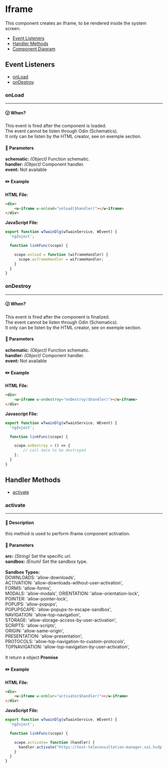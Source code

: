 # Iframe
This component creates an Iframe, to be rendered inside the system screen.

- [Event Listeners](#Event-Listeners)
- [Handler Methods](#Handler-Methods)
- [Component Diagram](#component-diagram)

## Event Listeners
- [onLoad](#onLoad)
- [onDestroy](#onDestroy)

### onLoad
----
#### :clock230: When?
This event is fired after the component is loaded.<br>
The event cannot be listen through Odin (Schematics).<br>
It only can be listen by the HTML creator, see on exemple section.

#### :bookmark_tabs: Parameters
**schematic:** _(Object)_  Function schematic. <br>
**handler:** _(Object)_ Component handler. <br>
**event:** Not available

#### :pencil2: Example
**HTML File:**
```html
<div>
    <w-iframe w-onload="onload($handler)"></w-iframe>
</div>
```
**JavaScript File:**
```javascript
export function wTwainDlg(wTwainService, WEvent) {
  'ngInject';

  function linkFunc(scope) {

    scope.onload = function (wiframeHandler) {
      scope.wiframeHandler = wiframeHandler;
    }
  }
}
```

### onDestroy
----
#### :clock230: When?
This event is fired after the component is finalized.<br>
The event cannot be listen through Odin (Schematics).<br>
It only can be listen by the HTML creator, see on exemple section.

#### :bookmark_tabs: Parameters
**schematic:** _(Object)_  Function schematic. <br>
**handler:** _(Object)_ Component handler. <br>
**event:** Not available

#### :pencil2: Example
**HTML File:**
```html
<div>
    <w-iframe w-ondestroy="onDestroy($handler)"></w-iframe>
</div>
```
**Javascript File:**
```javascript
export function wTwainDlg(wTwainService, WEvent) {
  'ngInject';

  function linkFunc(scope) {

    scope.onDestroy = () => {
        // call data to be destroyed
    };
  }
}
```
## Handler Methods
- [activate](#activate)

### activate
----
#### :page_with_curl: Description
this method is used to perform iframe component activation.

#### :bookmark_tabs: Parameters
**src:** _(String)_ Set the specific url.<br>
**sandbox:** _(Enum)_ Set the sandbox type.<br><br>
**Sandbox Types:**<br> 
  DOWNLOADS: 'allow-downloads',<br>
  ACTIVATION: 'allow-downloads-without-user-activation',<br>
  FORMS: 'allow-forms',<br>
  MODALS: 'allow-modals',
  ORIENTATION: 'allow-orientation-lock',<br>
  POINTER: 'allow-pointer-lock',<br>
  POPUPS: 'allow-popups',<br>
  POPUPSCAPE: 'allow-popups-to-escape-sandbox',<br>
  NAVIGATION: 'allow-top-navigation',<br>
  STORAGE: 'allow-storage-access-by-user-activation',<br>
  SCRIPTS: 'allow-scripts',<br>
  ORIGIN: 'allow-same-origin',<br>
  PRESENTATION: 'allow-presentation',<br>
  PROTOCOLS: 'allow-top-navigation-to-custom-protocols',<br>
  TOPNAVIGATION: 'allow-top-navigation-by-user-activation',<br><br>
It return a object **Promise**<br>

#### :pencil2: Example
**HTML File:**
```html
<div>
    <w-iframe w-onblur="activate($handler)"></w-iframe>
</div>
```

**JavaScript File:**
```javascript
export function wTwainDlg(wTwainService, WEvent) {
  'ngInject';

  function linkFunc(scope) {

    scope.activate= function (handler) {
      handler.activate("https://test-teleconsultation-manager.sa1.hsdp.io/login", sandbox);
    }
  }
}
```
